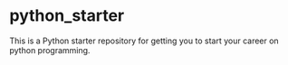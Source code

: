 # python_starter
This is a Python starter repository for getting you to start your career on python programming.
